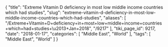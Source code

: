 {
    "title": "Extreme Vitamin D deficiency in most low middle income countries which had studies",
    "slug": "extreme-vitamin-d-deficiency-in-most-low-middle-income-countries-which-had-studies",
    "aliases": [
        "/Extreme+Vitamin+D+deficiency+in+most+low+middle+income+countries+which+had+studies+\u2013+Jan+2018",
        "/9217"
    ],
    "tiki_page_id": 9217,
    "date": "2018-01-17",
    "categories": [
        "Middle East",
        "World"
    ],
    "tags": [
        "Middle East",
        "World"
    ]
}